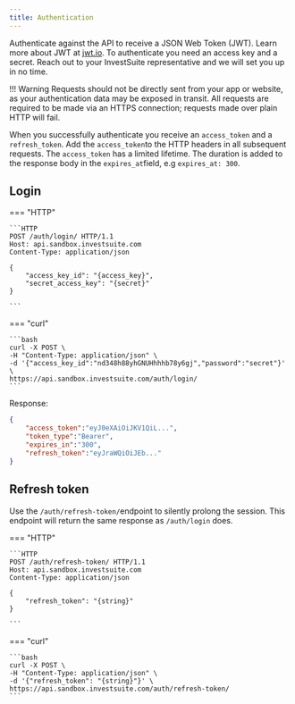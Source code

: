 ```yaml
---
title: Authentication
---
```


Authenticate against the API to receive a JSON Web Token (JWT). Learn more about JWT at [jwt.io](https://jwt.io). To authenticate you need an access key and a secret. Reach out to your InvestSuite representative and we will set you up in no time.

!!! Warning
    Requests should not be directly sent from your app or website, as your authentication data may be exposed in transit. All requests are required to be made via an HTTPS connection; requests made over plain HTTP will fail.

When you successfully authenticate you receive an `access_token` and a `refresh_token`. Add the `access_token`to the HTTP headers in all subsequent requests. The `access_token` has a limited lifetime. The duration is added to the response body in the `expires_at`field, e.g `expires_at: 300`. 

## Login

=== "HTTP"

    ```HTTP 
    POST /auth/login/ HTTP/1.1
    Host: api.sandbox.investsuite.com
    Content-Type: application/json

    {
        "access_key_id": "{access_key}",
        "secret_access_key": "{secret}"
    }

    ```

=== "curl"

    ```bash
    curl -X POST \                 
    -H "Content-Type: application/json" \
    -d '{"access_key_id":"nd348h88yhGNUHhhhb78y6gj","password":"secret"}' \
    https://api.sandbox.investsuite.com/auth/login/
    ```

Response:
```JSON
{
    "access_token":"eyJ0eXAiOiJKV1QiL...",
    "token_type":"Bearer",
    "expires_in":"300",
    "refresh_token":"eyJraWQiOiJEb..."
}
```

## Refresh token

Use the `/auth/refresh-token/`endpoint to silently prolong the session. This endpoint will return the same response as `/auth/login` does.

=== "HTTP"

    ```HTTP 
    POST /auth/refresh-token/ HTTP/1.1
    Host: api.sandbox.investsuite.com
    Content-Type: application/json

    {
        "refresh_token": "{string}"
    }

    ```

=== "curl"

    ```bash
    curl -X POST \                 
    -H "Content-Type: application/json" \
    -d '{"refresh_token": "{string}"}' \
    https://api.sandbox.investsuite.com/auth/refresh-token/
    ```







